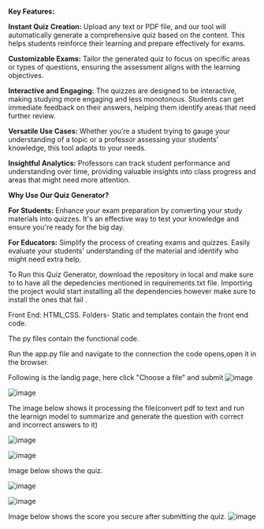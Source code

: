 **Key Features:**

**Instant Quiz Creation:** Upload any text or PDF file, and our tool will automatically generate a comprehensive quiz based on the content. This helps students reinforce their learning and prepare effectively for exams.

**Customizable Exams:** Tailor the generated quiz to focus on specific areas or types of questions, ensuring the assessment aligns with the learning objectives.

**Interactive and Engaging:** The quizzes are designed to be interactive, making studying more engaging and less monotonous. Students can get immediate feedback on their answers, helping them identify areas that need further review.

**Versatile Use Cases:** Whether you’re a student trying to gauge your understanding of a topic or a professor assessing your students’ knowledge, this tool adapts to your needs.

**Insightful Analytics:** Professors can track student performance and understanding over time, providing valuable insights into class progress and areas that might need more attention.

**Why Use Our Quiz Generator?**

**For Students:** Enhance your exam preparation by converting your study materials into quizzes. It's an effective way to test your knowledge and ensure you're ready for the big day.

**For Educators:** Simplify the process of creating exams and quizzes. Easily evaluate your students' understanding of the material and identify who might need extra help.

To Run this Quiz Generator, download the repository in local and make sure to to have all the depedencies mentioned in requirements.txt file. Importing the project would start installing all the dependencies
however make sure to install the ones that fail . 

Front End: HTML,CSS.
Folders- Static and templates contain the front end code.

The py files contain the functional code.

Run the app.py file and navigate to the connection the code opens,open it in the browser. 

Following is the landig page, here click "Choose a file" and submit
![image](https://github.com/user-attachments/assets/b3ecf059-92e4-4b8a-8cae-8ace147d775f)

![image](https://github.com/user-attachments/assets/749b1151-1281-4211-8611-cbb00c83e803)

The image below shows it processing the file(convert pdf to text and run the learnign model to summarize and generate the question with correct and incorrect answers to it)

![image](https://github.com/user-attachments/assets/72cc62e9-e121-49be-a7c7-39efe37c01fa)

![image](https://github.com/user-attachments/assets/c598b9a1-86cc-4e36-a466-670219d98bca)

Image below shows the quiz.

![image](https://github.com/user-attachments/assets/36deadb7-dbb9-489b-97d2-1dc23a230c1c)



![image](https://github.com/user-attachments/assets/7387af43-89c4-46df-b0f9-7df7d3325eeb)

Image below shows the score you secure after submitting the quiz.
![image](https://github.com/user-attachments/assets/c74d05c4-39c5-4816-b534-bb08c1ca6ea7)





